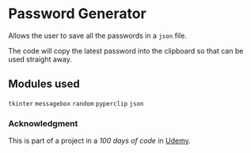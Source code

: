 # Password Generator

Allows the user to save all the passwords in a `json` file.

The code will copy the latest password into the clipboard so that can be used straight away.

## Modules used

`tkinter`
`messagebox`
`random`
`pyperclip`
`json`

### Acknowledgment

This is part of a project in a _100 days of code_ in [Udemy](https://www.udemy.com/course/100-days-of-code).
